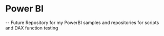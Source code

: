 # Power BI

-- Future Repository for my PowerBI samples and repositories for scripts and DAX function testing
